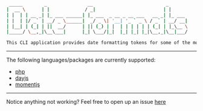 ```bash
 _____        _               __                           _       
|  __ \      | |             / _|                         | |      
| |  | | __ _| |_ ___ ______| |_ ___  _ __ _ __ ___   __ _| |_ ___ 
| |  | |/ _` | __/ _ \______|  _/ _ \| '__| '_ ` _ \ / _` | __/ __|
| |__| | (_| | ||  __/      | || (_) | |  | | | | | | (_| | |_\__ \
|_____/ \__,_|\__\___|      |_| \___/|_|  |_| |_| |_|\__,_|\__|___/

This CLI application provides date formatting tokens for some of the most commonly used libraries/packages/languages in your terminal. 
```

---

The following languages/packages are currently supported:
* [php](https://www.php.net/manual/en/datetime.format.php)
* [dayjs](https://day.js.org/docs/en/display/format)
* [momentjs](https://momentjs.com/docs/#/displaying/)
<!-- todo - put a screenshot of how it looks in here -->

---

Notice anything not working? Feel free to open up an issue [here](https://github.com/glennforrest/cli-date-formats/issues/new)
